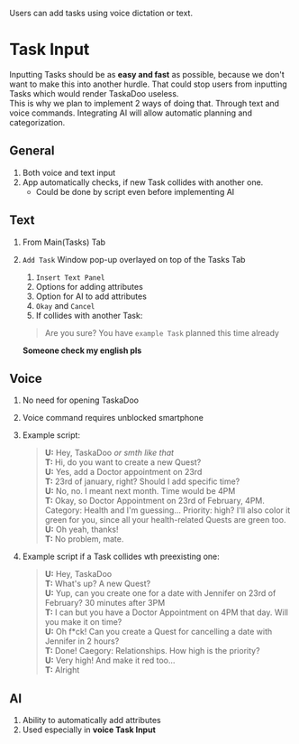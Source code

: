 Users can add tasks using voice dictation or text.
# Task Input

Inputting Tasks should be as **easy and fast** as possible, because we don't want to make this into another hurdle. That could stop users from inputting Tasks which would render TaskaDoo useless.\
This is why we plan to implement 2 ways of doing that. Through text and voice commands. Integrating AI will allow automatic planning and categorization.

## General

1. Both voice and text input
2. App automatically checks, if new Task collides with another one.
   - Could be done by script even before implementing AI


## Text

1. From Main(Tasks) Tab
2. `Add Task` Window pop-up overlayed on top of the Tasks Tab
    1. `Insert Text Panel`
    2. Options for adding attributes
    3. Option for AI to add attributes
    4. `Okay` and `Cancel` 
    5. If collides with another Task:
   > Are you sure? You have `example Task` planned this time already

    **Someone check my english pls**

## Voice

1. No need for opening TaskaDoo
2. Voice command requires unblocked smartphone
3. Example script:
    > **U:** Hey, TaskaDoo *or smth like that*\
    > **T:** Hi, do you want to  create a new Quest?\
    > **U:** Yes, add a Doctor appointment on 23rd\
    > **T:** 23rd of january, right? Should I add specific time?\
    > **U:** No, no. I meant next month. Time would be 4PM\
    > **T:** Okay, so Doctor Appointment on 23rd of February, 4PM. Category: Health and I'm guessing... Priority: high? I'll also color it green for you, since all your health-related Quests are green too.\
    > **U:** Oh yeah, thanks!\
    > **T:** No problem, mate.

4. Example script if a Task collides wth preexisting one:
    > **U:** Hey, TaskaDoo\
    > **T:** What's up? A new Quest?\
    > **U:** Yup, can you create one for a date with Jennifer on 23rd of February? 30 minutes after 3PM\
    > **T:** I can but you have a Doctor Appointment on 4PM that day. Will you make it on time?\
    > **U:** Oh f*ck! Can you create a Quest for cancelling a date with Jennifer in 2 hours?\
    > **T:** Done! Caegory: Relationships. How high is the priority?\
    > **U:** Very high! And make it red too...\
    > **T:** Alright

## AI 
1. Ability to automatically add attributes
2. Used especially in **voice Task Input**

